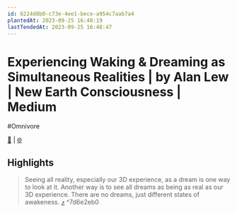 ```yaml
---
id: 6224d8b0-c73e-4ee1-bece-a954c7aab7a4
plantedAt: 2023-09-25 16:40:19
lastTendedAt: 2023-09-25 16:48:47
---
```


# Experiencing Waking & Dreaming as Simultaneous Realities | by Alan Lew | New Earth Consciousness | Medium
#Omnivore

[📖](https://omnivore.app/me/experiencing-waking-dreaming-as-simultaneous-realities-by-alan-l-18ace4938d4) | [🌐](https://medium.com/new-earth-consciousness/experiencing-waking-and-dreaming-as-simultaneous-realities-972438745ea5)

## Highlights

> Seeing all reality, especially our 3D experience, as a dream is one way to look at it. Another way is to see all dreams as being as real as our 3D experience. There are no dreams, just different states of awakeness. [⤴️](https://omnivore.app/me/experiencing-waking-dreaming-as-simultaneous-realities-by-alan-l-18ace4938d4#7d6e2eb0-a770-4b85-b285-c94a9da40d74)  ^7d6e2eb0

